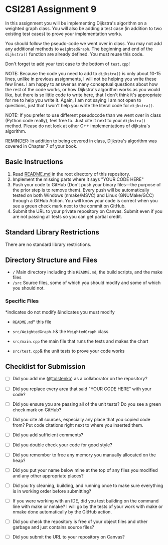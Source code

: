 # CSI281 Assignment 9

In this assignment you will be implementing Dijkstra's algorithm on a weighted graph class. You will also be adding a test case (in addition to two existing test cases) to prove your implementation works.

You should follow the pseudo-code we went over in class. You may not add any additional methods to `WeightedGraph`. The beginning and end of the `dijkstra()` function are already defined. You must reuse this code.

Don't forget to add your test case to the bottom of `test.cpp`!

NOTE: Because the code you need to add to `dijkstra()` is only about 10-15 lines, unlike in previous assignments, I will not be helping you write these few lines. I am happy to answer as many conceptual questions about how the rest of the code works, or how Dijkstra's algorithm works as you would like, but there is so little code to write here, that I don't think it's appropriate for me to help you write it. Again, I am not saying I am not open to questions, just that I won't help you write the literal code for `dijkstra()`.

NOTE: If you prefer to use different pseudocode than we went over in class (Python code really), feel free to. Just cite it next to your `dijkstra()` method. Please do not look at other C++ implementations of dijkstra's algorithm. 

REMINDER: In addition to being covered in class, Dijkstra's algorithm was covered in Chapter 7 of your book.

## Basic Instructions

1. Read [README.md](../README.md) in the root directory of this repository.
2. Implement the missing parts where it says "YOUR CODE HERE"
3. Push your code to GitHub (Don't push your binary files—the purpose of the prior step is to remove them). Every push will be automatically tested on both Windows (nmake/MSVC) and Linux (GNUMake/GCC) through a GitHub Action. You will know your code is correct when you see a green check mark next to the commit on GitHub.
4. Submit the URL to your private repository on Canvas. Submit even if you are not passing all tests so you can get partial credit.

## Standard Library Restrictions

There are no standard library restrictions.

## Directory Structure and Files

- `/` Main directory including this `README.md`, the build scripts, and the make files
- `/src` Source files, some of which you should modify and some of which you should not.

### Specific Files

*indicates do not modify
&indicates you must modify

- `README.md`* this file

- `src/WeightedGraph.h`& the `WeightedGraph` class
- `src/main.cpp` the main file that runs the tests and makes the chart
- `src/test.cpp`& the unit tests to prove your code works

## Checklist for Submission

- [ ] Did you add me ([@tolstenko](https://github.com/tolstenko)) as a collaborator on the repository?
- [ ] Did you replace every area that said "YOUR CODE HERE" with your code?
- [ ] Did you ensure you are passing all of the unit tests? Do you see a green check mark on GitHub?
- [ ] Did you cite all sources, especially any place that you copied code from? Put code citations right next to where you inserted them.
- [ ] Did you add sufficient comments?
- [ ] Did you double check your code for good style?
- [ ] Did you remember to free any memory you manually allocated on the heap?
- [ ] Did you put your name below mine at the top of any files you modified and any other appropriate places?
- [ ] Did you try cleaning, building, and running once to make sure everything is in working order before submitting?
- [ ] If you were working with an IDE, did you test building on the command line with make or nmake? I will go by the tests of your work with make or nmake done automatically by the GitHub action.
- [ ] Did you check the repository is free of your object files and other garbage and just contains source files?
- [ ] Did you submit the URL to your repository on Canvas?

